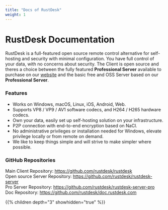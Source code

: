 ```yaml
---
title: "Docs of RustDesk"
weight: 1
---
```


# RustDesk Documentation

RustDesk is a full-featured open source remote control alternative for self-hosting and security with minimal configuration. You have full control of your data, with no concerns about security. The Client is open source and theres a choice between the fully featured **Professional Server** available to purchase on our [website](https://rustdesk.com) and the basic free and OSS Server based on our **Professional Server**.

### Features
- Works on Windows, macOS, Linux, iOS, Android, Web.
- Supports VP8 / VP9 / AV1 software codecs, and H264 / H265 hardware codecs.
- Own your data, easily set up self-hosting solution on your infrastructure.
- P2P connection with end-to-end encryption based on NaCl.
- No administrative privileges or installation needed for Windows, elevate privilege locally or from remote on demand.
- We like to keep things simple and will strive to make simpler where possible.

### GitHub Repositories
Main Client Repository: https://github.com/rustdesk/rustdesk</br>
Open source Server Repository: https://github.com/rustdesk/rustdesk-server</br>
Pro Server Repository: https://github.com/rustdesk/rustdesk-server-pro</br>
Doc Repository: https://github.com/rustdesk/doc.rustdesk.com</br>

{{% children depth="3" showhidden="true" %}}

